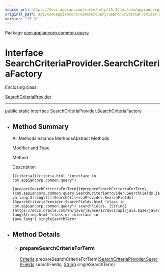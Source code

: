 ```yaml
---
source_url: https://docs.appian.com/suite/help/25.3/api/com/appiancorp/common/query/SearchCriteriaProvider.SearchCriteriaFactory.html
original_path: api/com/appiancorp/common/query/SearchCriteriaProvider.SearchCriteriaFactory.html
version: "25.3"
---
```


Package [com.appiancorp.common.query](package-summary.html)

# Interface SearchCriteriaProvider.SearchCriteriaFactory

Enclosing class:

[SearchCriteriaProvider](SearchCriteriaProvider.html "class in com.appiancorp.common.query")

* * *

public static interface SearchCriteriaProvider.SearchCriteriaFactory

-   ## Method Summary

    All MethodsInstance MethodsAbstract Methods

    Modifier and Type

    Method

    Description

    `[Criteria](Criteria.html "interface in com.appiancorp.common.query")`

    `[prepareSearchCriteriaForTerm](#prepareSearchCriteriaForTerm\(com.appiancorp.common.query.SearchCriteriaProvider.SearchFields,java.lang.String\))([SearchCriteriaProvider.SearchFields](SearchCriteriaProvider.SearchFields.html "class in com.appiancorp.common.query") searchFields, [String](https://docs.oracle.com/en/java/javase/17/docs/api/java.base/java/lang/String.html "class or interface in java.lang") singleSearchTerm)`

-   ## Method Details

    -   ### prepareSearchCriteriaForTerm

        [Criteria](Criteria.html "interface in com.appiancorp.common.query") prepareSearchCriteriaForTerm([SearchCriteriaProvider.SearchFields](SearchCriteriaProvider.SearchFields.html "class in com.appiancorp.common.query") searchFields, [String](https://docs.oracle.com/en/java/javase/17/docs/api/java.base/java/lang/String.html "class or interface in java.lang") singleSearchTerm)